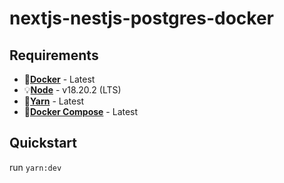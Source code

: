 # nextjs-nestjs-postgres-docker

## Requirements 

- 🐳[**Docker**](https://docs.docker.com/get-docker/) - Latest
- 💡[**Node**](https://nodejs.org/en/download/current) - v18.20.2 (LTS)
- 🧶[**Yarn**](https://classic.yarnpkg.com/lang/en/docs/install/) - Latest
- 🎼[**Docker Compose**](https://docs.docker.com/compose/install/) - Latest

## Quickstart 

run `yarn:dev`
